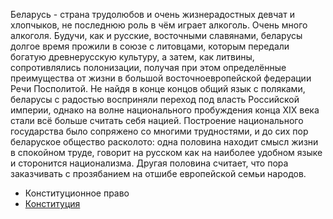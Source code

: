 Беларусь - страна трудолюбов и очень жизнерадостных девчат и хлопчыков, не последнюю роль в чём играет алкоголь. Очень много алкоголя. Будучи, как и русские, восточными славянами, беларусы долгое время прожили в союзе с литовцами, которым передали богатую древнерусскую культуру, а затем, как литвины, сопротивлялись полонизации, получая при этом определённые преимущества от жизни в большой восточноевропейской федерации Речи Посполитой. Не найдя в конце концов общий язык с поляками, беларусы с радостью восприняли переход под власть Российской империи, однако на волне национального пробуждения конца XIX века стали всё больше считать себя нацией. Построение национального государства было сопряжено со многими трудностями, и до сих пор беларуское общество расколото: одна половина находит смысл жизни в спокойном труде, говорит на русском как на наиболее удобном языке и сторонится национализма. Другая половина считает, что пора заказчивать с прозябанием на отшибе европейской семьи народов.

* Конституционное право
* [Конституция](https://lalawland.github.io/eurasia/belarus/const)
